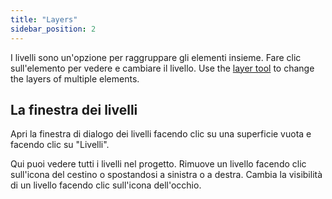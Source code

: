 ```yaml
---
title: "Layers"
sidebar_position: 2
---
```


I livelli sono un'opzione per raggruppare gli elementi insieme. Fare clic sull'elemento per vedere e cambiare il livello. Use the [layer tool](tools/layer.md) to change the layers of multiple elements.

## La finestra dei livelli

Apri la finestra di dialogo dei livelli facendo clic su una superficie vuota e facendo clic su "Livelli".

Qui puoi vedere tutti i livelli nel progetto. Rimuove un livello facendo clic sull'icona del cestino o spostandosi a sinistra o a destra. Cambia la visibilità di un livello facendo clic sull'icona dell'occhio.
